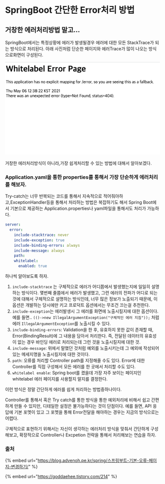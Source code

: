 # SpringBoot 간단한 Error처리 방법

## 거창한 에러처리방법 말고...

SpringBoot에서는 특정상황에 에러가 발생될경우 에러에 대한 모든 StackTrace가 되는 방식으로 처리된다. 아래 사진처럼 단순한 페이지와 에러Trace가 많이 나오는 방식으로화면이 구성된다.

![&#xC2A4;&#xD504;&#xB9C1;&#xBD80;&#xD2B8;&#xB294; &#xD0A4;&#xBA74; &#xC774; &#xD654;&#xBA74;&#xC744; &#xAC00;&#xC7A5; &#xB9CE;&#xC774; &#xBCFC; &#xC218; &#xC788;&#xB2E4;.](../.gitbook/assets/2021-05-06-12.38.35.png)

거창한 에러처리방식이 아니라,가장 쉽게처리할 수 있는 방법에 대해서 알아보겠다.



### Application.yaml을 통한 properties를 통해서 가장 단순하게 에러처리를 해보자.

Try-catch는 너무 반복되는 코드를 통해서 지속적으로 적어줘야하고,ExceptionHandler등을 통해서 처리하는 방법은 복잡하기도 해서 Spring Boot에서 기본으로 제공하는 Application.properties나 yaml파일을 통해서도 처리가 가능하다.

```yaml
server:
  error:
    include-stacktrace: never
    include-exception: true
    include-binding-errors: always
    include-message: always
    path:
    whitelabel:
      enabled: true
```

하나씩 알아보도록 하자.

1. `include-stacktrace` 는 구체적으로 에러가 어디쯤에서 발생했는지에 일일히 설명하는 방식이다. 몇번째 줄쯤에서 에러가 발생했고, 그런 에러의 전파가 어디로 되는 것에 대해서 구체적으로 설명하는 방식인데, 너무 많은 정보가 노출되기 때문에, 이 옵션은 개발하는 당시에만 키고 프로덕트 옵션에서는 무조건 끄는걸 추천한다.
2. `include-exception`는 에러발생시 그 에러를 화면에 노출시킬지에 대한 옵션이다. 예를 들면.. `(()->new IllegalArgumentException("구체적인 에러 지침"));` 처럼 에러 `IllegalArgumentException`를 노출시킬 수 있다.
3. `include-binding-errors`: Validation을 한 후, 유효하지 못한 값이 존재할 때, Error\(BindingResult\)에 그 내용을 담아서 처리한다. 즉, 전달된 데이터의 유효성이 없는 경우 바인딩 에러로 처리되는데 그런 것을 노출시킬지에 대한 것.
4. `include-message`: 위에서 말했던 것처럼 예외를 노출시키는데 그 예외에 작성되어있는 메세지명을 노출시킬지에 대한 것이다.
5. `path`: 오류를 처리할 Controller path를 지정해줄 수도 있다. Error에 대한 Controller를 직접 구성해서 모든 에러를 한 곳에서 처리할 수도 있다.
6. `whitelabel enable`: Spring boot를 켰을데 가장 자주 보이는 페이지인 whitelabel 에러 페이지를 사용할지 말지를 결정한다.

이런 방식은 정말 간단하게 에러를 쉽게 처리하는 방법중하나이다.

Controller를 통해서 혹은 Try catch를 통한 방식을 통한 예외처리에 비해서 쉽고 간편하게 만들 수 있지만, 디테일한 설정은 불가능하다는 것이 단점이다. 예를 들면, API 응답에 기본 포멧이 있고 그 포멧을 통해 Error전달을 해야하는 경우는 지금의 방식으로는 어렵다.

구체적으로 표현하기 위해서는 자신이 생각하는 에러처리 방식을 맞춰서 간단하게 구성해보고, 확장적으로 Controller나 Excpetion 전략을 통해서 처리해보는 연습을 하자.



### 출처

{% embed url="https://blog.advenoh.pe.kr/spring/스프링부트-기본-오류-페이지-변경하기/" %}

{% embed url="https://goddaehee.tistory.com/214" %}







